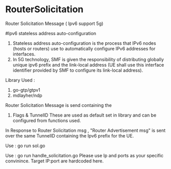 # RouterSolicitation
Router Solicitation Message ( Ipv6 support 5g)

#Ipv6 stateless address auto-configuration
1) Stateless address auto-configuration is the process that IPv6 nodes (hosts or routers) use to automatically configure IPv6 addresses for interfaces.
2) In 5G technology, SMF is given the responsibility of distributing globally unique ipv6 prefix and the link-local address (UE shall use this interface identifier provided by SMF to configure its link-local address).

Library Used :
1) go-gtp/gtpv1
2) mdlayher/ndp

Router Solicitation Message is send containing the 
1) Flags  & TunnelID
These are used as default set in library and can be configured from functions used.

In Response to Router Solicitation msg , "Router Advertisement msg" is sent over the same TunnelID containing the Ipv6 prefix for the UE.

Use : go run sol.go 

Use : go run handle_solicitation.go
Please use Ip and ports as your specific convinince. Target IP:port are hardcoded here.
